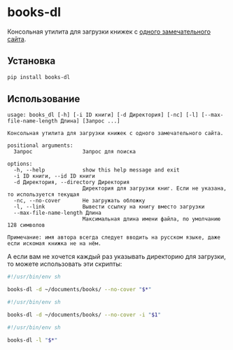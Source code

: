# books-dl

Консольная утилита для загрузки книжек с [одного замечательного сайта](http://213.5.52.16/).

## Установка

```sh
pip install books-dl
```

## Использование

```
usage: books_dl [-h] [-i ID книги] [-d Директория] [-nc] [-l] [--max-file-name-length Длина] [Запрос ...]

Консольная утилита для загрузки книжек с одного замечательного сайта.

positional arguments:
  Запрос                Запрос для поиска

options:
  -h, --help            show this help message and exit
  -i ID книги, --id ID книги
  -d Директория, --directory Директория
                        Директория для загрузки книг. Если не указана, то используется текущая
  -nc, --no-cover       Не загружать обложку
  -l, --link            Вывести ссылку на книгу вместо загрузки
  --max-file-name-length Длина
                        Максимальная длина имени файла, по умолчанию 128 символов

Примечание: имя автора всегда следует вводить на русском языке, даже если искомая книжка не на нём.
```

А если вам не хочется каждый раз указывать директорию для загрузки, то можете использовать эти скрипты:

```sh
#!/usr/bin/env sh

books-dl -d ~/documents/books/ --no-cover "$*"
```

```sh
#!/usr/bin/env sh

books-dl -d ~/documents/books/ --no-cover -i "$1"
```

```sh
#!/usr/bin/env sh

books-dl -l "$*"
```
